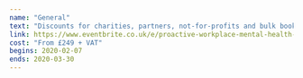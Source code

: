 ```yaml
---
name: "General"
text: "Discounts for charities, partners, not-for-profits and bulk bookings."
link: https://www.eventbrite.co.uk/e/proactive-workplace-mental-health-summit-2020-tickets-83636875145
cost: "From £249 + VAT"
begins: 2020-02-07
ends: 2020-03-30
---
```

